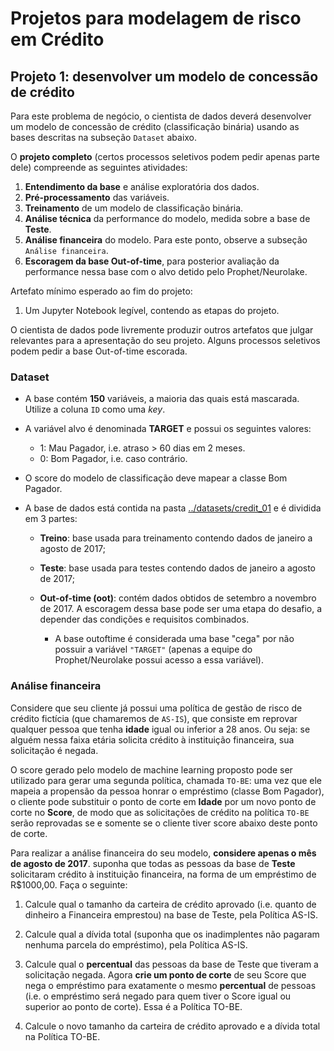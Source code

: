 # Projetos para modelagem de risco em Crédito

## Projeto 1: desenvolver um modelo de concessão de crédito

Para este problema de negócio, o cientista de dados deverá desenvolver um modelo de concessão de crédito (classificação binária) usando as bases descritas na subseção `Dataset` abaixo.

O **projeto completo** (certos processos seletivos podem pedir apenas parte dele) compreende as seguintes atividades:

1. **Entendimento da base** e análise exploratória dos dados.
2. **Pré-processamento** das variáveis.
3. **Treinamento** de um modelo de classificação binária.
4. **Análise técnica** da performance do modelo, medida sobre a base de **Teste**.
5. **Análise financeira** do modelo. Para este ponto, observe a subseção `Análise financeira`.
6. **Escoragem da base Out-of-time**, para posterior avaliação da performance nessa base com o alvo detido pelo Prophet/Neurolake.

Artefato mínimo esperado ao fim do projeto:

1. Um Jupyter Notebook legível, contendo as etapas do projeto.

O cientista de dados pode livremente produzir outros artefatos que julgar relevantes para a apresentação do seu projeto. Alguns processos seletivos podem pedir a base Out-of-time escorada.

### Dataset
- A base contém **150** variáveis, a maioria das quais está mascarada. Utilize a coluna `ID` como uma _key_.

- A variável alvo é denominada **TARGET** e possui os seguintes valores:
    - 1: Mau Pagador, i.e. atraso > 60 dias em 2 meses.
    - 0: Bom Pagador, i.e. caso contrário.

- O score do modelo de classificação deve mapear a classe Bom Pagador.

- A base de dados está contida na pasta [../datasets/credit_01](../datasets/credit_01/) e é dividida em 3 partes:

    - **Treino**: base usada para treinamento contendo dados de janeiro a agosto de 2017;

    - **Teste**: base usada para testes contendo dados de janeiro a agosto de 2017;

    - **Out-of-time (oot)**: contém dados obtidos de setembro a novembro de 2017. A escoragem dessa base pode ser uma etapa do desafio, a depender das condições e requisitos combinados.

        - A base outoftime é considerada uma base "cega" por não possuir a variável `"TARGET"` (apenas a equipe do Prophet/Neurolake possui acesso a essa variável).

### Análise financeira

Considere que seu cliente já possui uma política de gestão de risco de crédito fictícia (que chamaremos de `AS-IS`), que consiste em reprovar qualquer pessoa que tenha **idade** igual ou inferior a 28 anos. Ou seja: se alguém nessa faixa etária solicita crédito à instituição financeira, sua solicitação é negada.

O score gerado pelo modelo de machine learning proposto pode ser utilizado para gerar uma segunda política, chamada `TO-BE`: uma vez que ele mapeia a propensão da pessoa honrar o empréstimo (classe Bom Pagador), o cliente pode substituir o ponto de corte em **Idade** por um novo ponto de corte no **Score**, de modo que as solicitações de crédito na política `TO-BE` serão reprovadas se e somente se o cliente tiver score abaixo deste ponto de corte.

Para realizar a análise financeira do seu modelo, **considere apenas o mês de agosto de 2017**. suponha que todas as pessoas da base de **Teste** solicitaram crédito à instituição financeira, na forma de um empréstimo de R$1000,00. Faça o seguinte:

1. Calcule qual o tamanho da carteira de crédito aprovado (i.e. quanto de dinheiro a Financeira emprestou) na base de Teste, pela Política AS-IS.

2. Calcule qual a dívida total (suponha que os inadimplentes não pagaram nenhuma parcela do empréstimo), pela Política AS-IS.

3. Calcule qual o **percentual** das pessoas da base de Teste que tiveram a solicitação negada. Agora **crie um ponto de corte** de seu Score que nega o empréstimo para exatamente o mesmo **percentual** de pessoas (i.e. o empréstimo será negado para quem tiver o Score igual ou superior ao ponto de corte). Essa é a Política TO-BE.

4. Calcule o novo tamanho da carteira de crédito aprovado e a dívida total na Política TO-BE.
